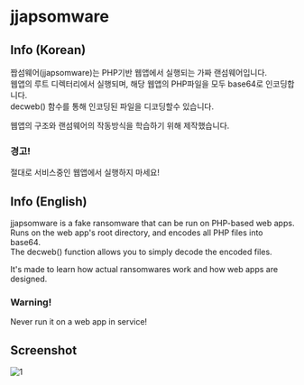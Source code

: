 # jjapsomware

## Info (Korean)

짭섬웨어(jjapsomware)는 PHP기반 웹앱에서 실행되는 가짜 랜섬웨어입니다. <br>
웹앱의 루트 디렉터리에서 실행되며, 해당 웹앱의 PHP파일을 모두 base64로 인코딩합니다. <br>
decweb() 함수를 통해 인코딩된 파일을 디코딩할수 있습니다.

웹앱의 구조와 랜섬웨어의 작동방식을 학습하기 위해 제작했습니다.

### 경고!

절대로 서비스중인 웹앱에서 실행하지 마세요!

## Info (English)

jjapsomware is a fake ransomware that can be run on PHP-based web apps. <br>
Runs on the web app's root directory, and encodes all PHP files into base64. <br>
The decweb() function allows you to simply decode the encoded files.

It's made to learn how actual ransomwares work and how web apps are designed.

### Warning!

Never run it on a web app in service!

## Screenshot

![1](https://user-images.githubusercontent.com/75349747/113500827-182c0500-955c-11eb-93f0-ab3c9c4846b3.PNG)
